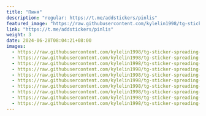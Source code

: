 ```yaml
---
title: "Пиня"
description: "regular: https://t.me/addstickers/pinlis"
featured_image: "https://raw.githubusercontent.com/kylelin1998/tg-sticker-spreading-worldwide-images/main/img/e97a8149-dc3a-404c-a05b-3e7933832a60.jpg"
link: "https://t.me/addstickers/pinlis"
weight: 3
date: 2024-06-28T08:04:21+08:00
images:
  - https://raw.githubusercontent.com/kylelin1998/tg-sticker-spreading-worldwide-images/main/img/e97a8149-dc3a-404c-a05b-3e7933832a60.jpg
  - https://raw.githubusercontent.com/kylelin1998/tg-sticker-spreading-worldwide-images/main/img/2a93a32d-5722-449e-af70-56340248296c.jpg
  - https://raw.githubusercontent.com/kylelin1998/tg-sticker-spreading-worldwide-images/main/img/827ab875-c326-4337-b468-72d5279f49a7.jpg
  - https://raw.githubusercontent.com/kylelin1998/tg-sticker-spreading-worldwide-images/main/img/bb5c7bce-60fc-4403-a43b-30a4381308e4.jpg
  - https://raw.githubusercontent.com/kylelin1998/tg-sticker-spreading-worldwide-images/main/img/096ca6dc-9131-4e5d-abaa-e5cdb0619523.jpg
  - https://raw.githubusercontent.com/kylelin1998/tg-sticker-spreading-worldwide-images/main/img/68a24f43-1aba-4bdc-8d35-be76548ae706.jpg
  - https://raw.githubusercontent.com/kylelin1998/tg-sticker-spreading-worldwide-images/main/img/ea4f640b-01c6-4049-af88-620a790dc8e4.jpg
  - https://raw.githubusercontent.com/kylelin1998/tg-sticker-spreading-worldwide-images/main/img/1a15d896-9bf8-456b-aca0-259f56438002.jpg
  - https://raw.githubusercontent.com/kylelin1998/tg-sticker-spreading-worldwide-images/main/img/13763d18-e120-425a-a2f3-e7004dd3a586.jpg
  - https://raw.githubusercontent.com/kylelin1998/tg-sticker-spreading-worldwide-images/main/img/c89bd818-96ea-4630-a925-d83137f649ce.jpg
---
```

